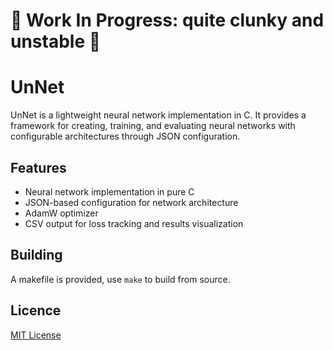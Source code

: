 # 🚧 Work In Progress: quite clunky and unstable 🚧

# UnNet

UnNet is a lightweight neural network implementation in C. It provides a framework for creating, training, and evaluating neural networks with configurable architectures through JSON configuration.

## Features

- Neural network implementation in pure C
- JSON-based configuration for network architecture
- AdamW optimizer
- CSV output for loss tracking and results visualization

## Building

A makefile is provided, use `make` to build from source.

## Licence

[MIT License](LICENSE)